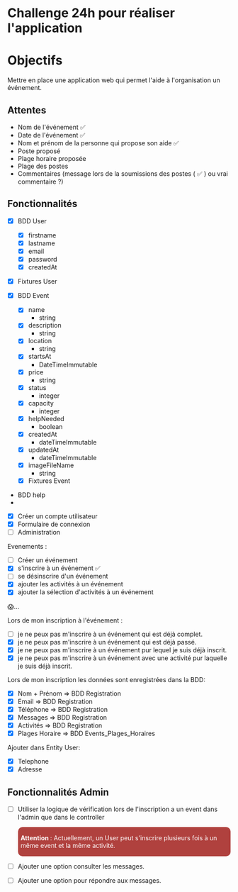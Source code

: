 # Challenge 24h pour réaliser l'application

# Objectifs
Mettre en place une application web qui permet l'aide à l'organisation un événement.

## Attentes
- Nom de l'événement ✅
- Date de l'événement ✅
- Nom et prénom de la personne qui propose son aide ✅
- Poste proposé
- Plage horaire proposée
- Plage des postes
- Commentaires (message lors de la soumissions des postes ( ✅ ) ou vrai commentaire ?)

## Fonctionnalités
- [x] BDD User
  - [x] firstname
  - [x] lastname
  - [x] email
  - [x] password
  - [x] createdAt
- [x] Fixtures User

- [x] BDD Event
  - [x] name
    - string
  - [x] description
    - string
  - [x] location
    - string
  - [x] startsAt
    - DateTimeImmutable
  - [x] price
    - string
  - [x] status
    - integer
  - [x] capacity
    - integer
  - [x] helpNeeded
    - boolean
  - [x] createdAt
    - dateTimeImmutable
  - [x] updatedAt
    - dateTimeImmutable
  - [x] imageFileName
    - string
  - [x] Fixtures Event 

- BDD help
- 
- [x] Créer un compte utilisateur
- [x] Formulaire de connexion
- [ ] Administration

Evenements :
- [ ] Créer un événement
- [x] s'inscrire à un événement ✅
- [ ] se désinscrire d'un événement
- [x] ajouter les activités à un événement
- [x] ajouter la sélection d'activités à un événement

😱...

Lors de mon inscription à l'événement :
- [ ] je ne peux pas m'inscrire à un événement qui est déjà complet.
- [x] je ne peux pas m'inscrire à un événement qui est déjà passé.
- [x] je ne peux pas m'inscrire à un événement pur lequel je suis déjà inscrit.
- [x] je ne peux pas m'inscrire à un événement avec une activité pur laquelle je suis déjà inscrit.

Lors de mon inscription les données sont enregistrées dans la BDD:
- [x] Nom + Prénom => BDD Registration
- [x] Email => BDD Registration
- [x] Téléphone => BDD Registration
- [x] Messages => BDD Registration
- [x] Activités => BDD Registration
- [x] Plages Horaire => BDD Events_Plages_Horaires

Ajouter dans Entity User:
- [x] Telephone
- [x] Adresse

## Fonctionnalités Admin
- [ ] Utiliser la logique de vérification lors de l'inscription a un event dans l'admin que dans le controller
  <div style="background-color: #B0413E; padding: 2px 6px; border-radius: 10px; margin-top: 10px;"> 
    <p style="color: #fff"> 
      <strong> 
        <i class="fas fa-exclamation-triangle"></i> 
        Attention 
      </strong> 
      : 
      Actuellement, un User peut s'inscrire plusieurs fois à un même event et la même activité.
    </p>
  </div>

- [ ] Ajouter une option consulter les messages.
- [ ] Ajouter une option pour répondre aux messages.
